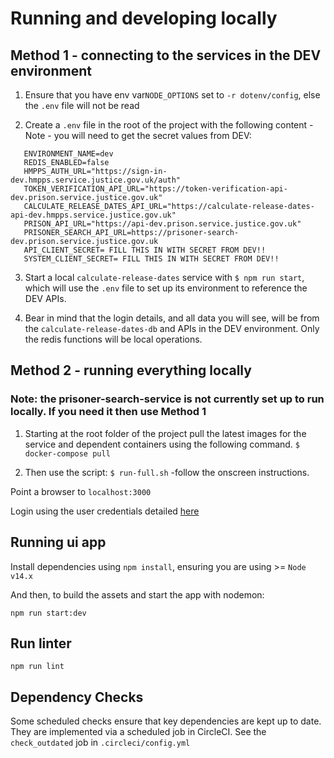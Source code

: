 # Running and developing locally
## Method 1 - connecting to the services in the DEV environment
1. Ensure that you have env var`NODE_OPTIONS` set to `-r dotenv/config`, else the `.env` file will not be read

2. Create a `.env` file in the root of the project with the following content - Note - you will need to get the secret values from DEV:
```   
   ENVIRONMENT_NAME=dev
   REDIS_ENABLED=false
   HMPPS_AUTH_URL="https://sign-in-dev.hmpps.service.justice.gov.uk/auth"
   TOKEN_VERIFICATION_API_URL="https://token-verification-api-dev.prison.service.justice.gov.uk"
   CALCULATE_RELEASE_DATES_API_URL="https://calculate-release-dates-api-dev.hmpps.service.justice.gov.uk"
   PRISON_API_URL="https://api-dev.prison.service.justice.gov.uk"
   PRISONER_SEARCH_API_URL=https://prisoner-search-dev.prison.service.justice.gov.uk
   API_CLIENT_SECRET= FILL THIS IN WITH SECRET FROM DEV!!
   SYSTEM_CLIENT_SECRET= FILL THIS IN WITH SECRET FROM DEV!!
```   

3. Start a local `calculate-release-dates` service with `$ npm run start`, which will use the `.env` file to set
   up its environment to reference the DEV APIs.


4. Bear in mind that the login details, and all data you will see, will be from the `calculate-release-dates-db` and APIs in the DEV
   environment. Only the redis functions will be local operations.

## Method 2 - running everything locally
### Note: the prisoner-search-service is not currently set up to run locally. If you need it then use Method 1
1. Starting at the root folder of the project pull the latest images for the service and dependent containers using the following command.
   `$ docker-compose pull`

2. Then use the script:
   `$ run-full.sh` -follow the onscreen instructions.

Point a browser to `localhost:3000`

Login using the user credentials detailed [here](https://dsdmoj.atlassian.net/wiki/spaces/CS/pages/5710774603/Local+Development#Local-user-credentials)

## Running ui app
Install dependencies using `npm install`, ensuring you are using >= `Node v14.x`

And then, to build the assets and start the app with nodemon:

`npm run start:dev`

## Run linter

`npm run lint`

## Dependency Checks

Some scheduled checks ensure that key dependencies are kept up to date.
They are implemented via a scheduled job in CircleCI.
See the `check_outdated` job in `.circleci/config.yml`
